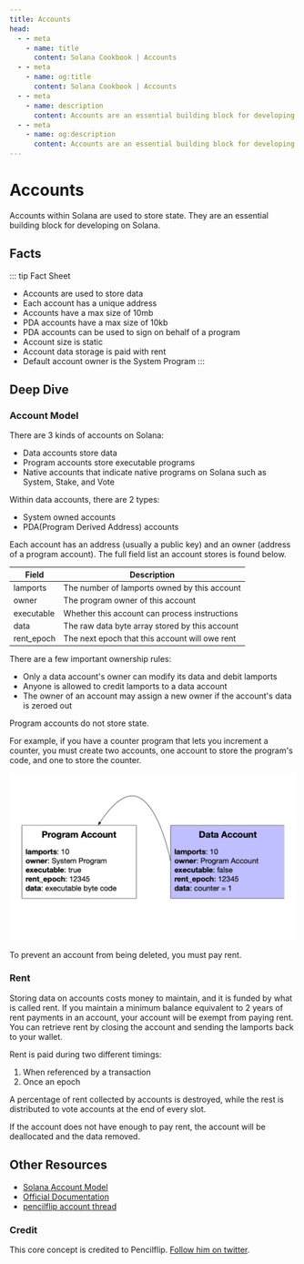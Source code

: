 ```yaml
---
title: Accounts
head:
  - - meta
    - name: title
      content: Solana Cookbook | Accounts
  - - meta
    - name: og:title
      content: Solana Cookbook | Accounts
  - - meta
    - name: description
      content: Accounts are an essential building block for developing on Solana. Learn about Accounts and more Core Concepts at The Solana cookbook.
  - - meta
    - name: og:description
      content: Accounts are an essential building block for developing on Solana. Learn about Accounts and more Core Concepts at The Solana cookbook.
---
```


# Accounts

Accounts within Solana are used to store state. They are an essential
building block for developing on Solana.

## Facts

::: tip Fact Sheet
- Accounts are used to store data
- Each account has a unique address
- Accounts have a max size of 10mb
- PDA accounts have a max size of 10kb
- PDA accounts can be used to sign on behalf of a program
- Account size is static
- Account data storage is paid with rent
- Default account owner is the System Program
:::

## Deep Dive

### Account Model

There are 3 kinds of accounts on Solana:

- Data accounts store data
- Program accounts store executable programs
- Native accounts that indicate native programs on Solana such as System, Stake, and Vote

Within data accounts, there are 2 types:

- System owned accounts
- PDA(Program Derived Address) accounts

Each account has an address (usually a public key) and an owner
(address of a program account). The full field list an account stores
is found below.

| Field      | Description                                    |
|------------|------------------------------------------------|
| lamports   | The number of lamports owned by this account   |
| owner      | The program owner of this account              |
| executable | Whether this account can process instructions  |
| data       | The raw data byte array stored by this account |
| rent_epoch | The next epoch that this account will owe rent |

There are a few important ownership rules:

- Only a data account's owner can modify its data and debit lamports
- Anyone is allowed to credit lamports to a data account
- The owner of an account may assign a new owner if the account's data is zeroed out

Program accounts do not store state.

For example, if you have a counter program that lets you increment a counter, you 
must create two accounts, one account to store the program's code, and one to store 
the counter.

![](./account_example.jpeg)

To prevent an account from being deleted, you must pay rent.

### Rent

Storing data on accounts costs money to maintain, and it is funded by what is called 
rent. If you maintain a minimum balance equivalent to 2 years of rent payments in an 
account, your account will be exempt from paying rent. You can retrieve rent by closing
the account and sending the lamports back to your wallet.

Rent is paid during two different timings:

1. When referenced by a transaction
2. Once an epoch

A percentage of rent collected by accounts is destroyed, while the rest is distributed
to vote accounts at the end of every slot.

If the account does not have enough to pay rent, the account will be deallocated and the data
removed.

## Other Resources

- [Solana Account Model](https://solana.wiki/zh-cn/docs/account-model/#account-storage)
- [Official Documentation](https://docs.solana.com/developing/programming-model/accounts)
- [pencilflip account thread](https://twitter.com/pencilflip/status/1452402100470644739)

### Credit

This core concept is credited to Pencilflip. [Follow him on twitter](https://twitter.com/intent/user?screen_name=pencilflip).